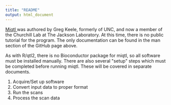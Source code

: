 ```yaml
---
title: "README"
output: html_document
---
```

[Miqtl ](https://github.com/gkeele/miqtl) was authored by Greg Keele, formerly of UNC, and now a member of the Churchill Lab at The Jackson Laboratory.  At this time, there is no public tutorial for the program.  The only documentation can be found in the man section of the GitHub page above. 

As with R/qtl2, there is no Bioconductor package for miqtl, so all software must be installed manually.
There are also several "setup" steps which must be completed before running miqtl.  These will be covered in separate documents.  

1) Acquire/Set up software
2) Convert input data to proper format
3) Run the scans
4) Process the scan data


